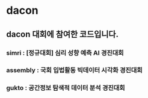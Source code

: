 # dacon
## dacon 대회에 참여한 코드입니다.
### simri : [정규대회] 심리 성향 예측 AI 경진대회 
### assembly : 국회 입법활동 빅데이터 시각화 경진대회
### gukto : 공간정보 탐색적 데이터 분석 경진대회
